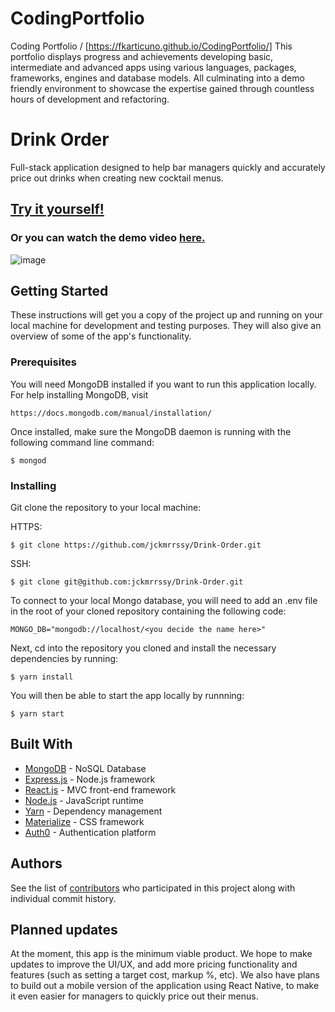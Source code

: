 # CodingPortfolio

Coding Portfolio / [https://fkarticuno.github.io/CodingPortfolio/]
 This portfolio displays progress and achievements developing basic, intermediate and advanced apps using various languages, packages, frameworks, engines and database models. All culminating into a demo friendly environment to showcase the expertise gained through countless hours of development and refactoring.


# Drink Order

Full-stack application designed to help bar managers quickly and accurately price out drinks when creating new cocktail menus. 

## [Try it yourself!](https://drink-order.herokuapp.com/) 

### Or you can watch the demo video [here.](https://drive.google.com/open?id=1SM3lpGHSAa0Er6MWS2PpJTG1mApWink3)

![image](./client/public/drinkOrder.png)

## Getting Started

These instructions will get you a copy of the project up and running on your local machine for development and testing purposes. They will also give an overview of some of the app's functionality. 

### Prerequisites

You will need MongoDB installed if you want to run this application locally. For help installing MongoDB, visit
````
https://docs.mongodb.com/manual/installation/
````

Once installed, make sure the MongoDB daemon is running with the following command line command:
````
$ mongod
````

### Installing

Git clone the repository to your local machine: 

HTTPS:
```
$ git clone https://github.com/jckmrrssy/Drink-Order.git
```
SSH:
````
$ git clone git@github.com:jckmrrssy/Drink-Order.git
````

To connect to your local Mongo database, you will need to add an .env file in the root of your cloned repository containing the following code:
````
MONGO_DB="mongodb://localhost/<you decide the name here>"
````

Next, cd into the repository you cloned and install the necessary dependencies by running:
````
$ yarn install
````

You will then be able to start the app locally by runnning:
````
$ yarn start
````

## Built With

* [MongoDB](https://www.mongodb.com/) - NoSQL Database
* [Express.js](https://expressjs.com/) - Node.js framework
* [React.js](https://reactjs.org/) - MVC front-end framework 
* [Node.js](https://nodejs.org/en/) - JavaScript runtime
* [Yarn](https://yarnpkg.com/en/) - Dependency management
* [Materialize](https://materializecss.com/) - CSS framework
* [Auth0](https://auth0.com/) - Authentication platform

## Authors

See the list of [contributors](https://github.com/jckmrrssy/Drink-Order/graphs/contributors) who participated in this project along with individual commit history. 

## Planned updates

At the moment, this app is the minimum viable product. We hope to make updates to improve the UI/UX, and add more pricing functionality and features (such as setting a target cost, markup %, etc). We also have plans to build out a mobile version of the application using React Native, to make it even easier for managers to quickly price out their menus. 
